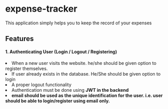 <h1>expense-tracker</h1>
This application simply helps you to keep the record of your expenses

<h2>Features</h2>
<h4>1. Authenticating User (Login / Logout / Registering)</h4>
<li>When a new user visits the website. he/she should be given option to register themselves.</li>
<li>If user already exists in the database. He/She should be given option to login</li>
<li>A proper logout functionality</li>
<li>Authentication must be done using <strong>JWT<strong> in the backend</li>
<li>email should be used as the unique identification for the user. i.e. user should be able to login/register using email only.</li>

